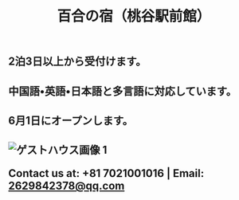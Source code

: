 
<body>
    <header>
        <h1>百合の宿（桃谷駅前館）</h1>
    </header>
<h2>2泊3日以上から受付けます。<h2>
<h2>中国語•英語•日本語と多言語に対応しています。<h2>
<h2>6月1日にオープンします。<h2>

<img src="https://imgur.com/3z9EafB.jpg" alt="ゲストハウス画像 1">

Contact us at: +81 7021001016  | Email: 2629842378@qq.com
